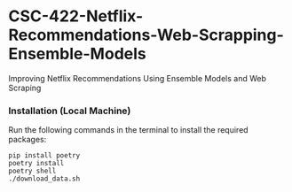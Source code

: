 # CSC-422-Netflix-Recommendations-Web-Scrapping-Ensemble-Models
Improving Netflix Recommendations Using Ensemble Models  and Web Scraping

### Installation (Local Machine)
Run the following commands in the terminal to install the required packages:
```
pip install poetry
poetry install
poetry shell
./download_data.sh
```

